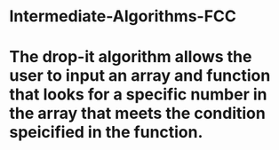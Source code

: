 # Intermediate-Algorithms-FCC 
# The drop-it algorithm allows the user to input an array and function that looks for a specific number in the array that meets the condition speicified in the function. 